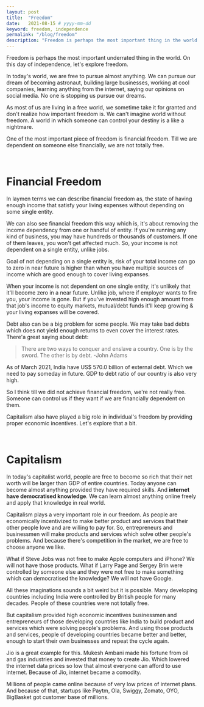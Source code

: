 ```yaml
---
layout: post
title:  "Freedom"
date:   2021-08-15 # yyyy-mm-dd
keyword: freedom, independence
permalink: "/blog/freedom"
description: "Freedom is perhaps the most important thing in the world. World in which you are not free to live your life by your terms, is like a prison."
---
```


Freedom is perhaps the most important underrated thing in the world. On this day of independence, let's explore freedom.  

In today's world, we are free to pursue almost anything. We can pursue our dream of becoming astronaut, building large businesses, working at cool companies, learning anything from the internet, saying our opinions on social media. No one is stopping us pursue our dreams.                    

As most of us are living in a free world, we sometime take it for granted and don't realize how important freedom is. We can't imagine world without freedom. A world in which someone can control your destiny is a like a nightmare.  

One of the most important piece of freedom is financial freedom. Till we are dependent on someone else financially, we are not totally free.

<br/>

# Financial Freedom

In laymen terms we can describe financial freedom as, the state of having enough income that satisfy your living expenses without depending on some single entity. 

We can also see financial freedom this way which is, it's about removing the income dependency from one or handful of entity. If you're running any kind of business, you may have hundreds or thousands of customers. If one of them leaves, you won't get affected much. So, your income is not dependent on a single entity, unlike jobs.

Goal of not depending on a single entity is, risk of your total income can go to zero in near future is higher than when you have multiple sources of income which are good enough to cover living expanses.     

When your income is not dependent on one single entity, it's unlikely that it'll become zero in a near future. Unlike job, where if employer wants to fire you, your income is gone. But if you've invested high enough amount from that job's income to equity markets, mutual/debt funds it'll keep growing & your living expanses will be covered.  

Debt also can be a big  problem for some people. We may take bad debts which does not yield enough returns to even cover the interest rates. There'a great saying about debt:

> There are two ways to conquer and enslave a country. One is by the sword. The other is by debt. -John Adams 

As of March 2021, India have US$ 570.0 billion of external debt. Which we need to pay someday in future. GDP to debt ratio of our country is also very high.

So I think till we did not achieve financial freedom, we're not really free. Someone can control us if they want if we are financially dependent on them.  

Capitalism also have played a big role in individual's freedom by providing proper economic incentives. Let's explore that a bit.

<br/>

# Capitalism 

In today's capitalist world, people are free to become so rich that their net worth will be larger than GDP of entire countries. Today anyone can become almost anything provided they have required skills. And <b>internet have democratised knowledge</b>. We can learn almost anything online freely and apply that knowledge in real world.     

Capitalism plays a very important role in our freedom. As people are economically incentivized to make better product and services that their other people love and are willing to pay for. So, entrepreneurs and businessmen will make products and services which solve other people's problems. And because there's competition in the market, we are free to choose anyone we like.

What if Steve Jobs was not free to make Apple computers and iPhone? We will not have those products. What if Larry Page and Sergey Brin were controlled by someone else and they were not free to make something which can democratised the knowledge? We will not have Google. 

All these imaginations sounds a bit weird but it is possible. Many developing countries including India were controlled by British people for many decades. People of these countries were not totally free.

But capitalism provided high economic incentives businessmen and entrepreneurs of those developing countries like India to build product and services which were solving people's problems. And using those products and services, people of developing countries became better and better, enough to start their own businesses and repeat the cycle again.

Jio is a great example for this. Mukesh Ambani made his fortune from oil and gas industries and invested that money to create Jio. Which lowered the internet data prices so low that almost everyone can afford to use internet. Because of Jio, internet became a comodity. 

Millions of people came online because of very low prices of internet plans. And because of that, startups like Paytm, Ola, Swiggy, Zomato, OYO, BigBasket got customer base of millions. 


 












